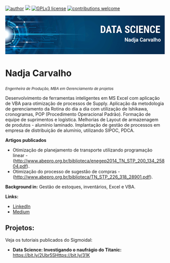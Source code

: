[![author](https://img.shields.io/badge/author-NadjaCarvalho-red.svg)](https://www.linkedin.com/in/carlosfab) [![](https://img.shields.io/badge/python-3.7+-blue.svg)](https://www.python.org/downloads/release/python-365/) [![GPLv3 license](https://img.shields.io/badge/License-GPLv3-blue.svg)](http://perso.crans.org/besson/LICENSE.html) [![contributions welcome](https://img.shields.io/badge/contributions-welcome-brightgreen.svg?style=flat)](https://github.com/carlosfab/data_science/issues)

<p align="center">
  <img src=https://github.com/NadjaCarvalho/sigmoidal_data_science/blob/c1f615d46b46f0413d54a834357a3db6c99b8a51/banner%20(1).png >
</p>

# Nadja Carvalho
<sub>*Engenheira de Produção, MBA em Gerenciamento de projetos*</sub>

Desenvolvimento de ferramentas inteligentes em MS Excel com aplicação de VBA para otimização de processos de Supply.
Aplicação da metodologia de gerenciamento da Rotina do dia a dia com utilização de Ishikawa, cronogramas, POP (Procedimento Operacional Padrão).
Formação de equipe de suprimentos e logística.
Melhorias de Layout de armazenagem de produtos - alumínio laminado.
Implantação de gestão de processos em empresa de distribuição de alumínio, utilizando SIPOC, PDCA.

**Artigos publicados**
* Otimização de planejamento de transporte utilizando programação linear - (http://www.abepro.org.br/biblioteca/enegep2014_TN_STP_200_134_25804.pdf).
* Otimização do processo de sugestão de compras - (http://www.abepro.org.br/biblioteca/TN_STP_226_318_28901.pdf).

**Background in:** Gestão de estoques, inventários, Excel e VBA.

**Links:**
* [LinkedIn](https://www.linkedin.com/in/nadjacarvalho)
* [Medium](https://medium.com/@nadjacarvalho_7100/following)


## Projetos:
Veja os tutoriais publicados do Sigmoidal:

* **Data Science: Investigando o naufrágio do Titanic:** https://bit.ly/2Ubr5SHttps://bit.ly/31K
